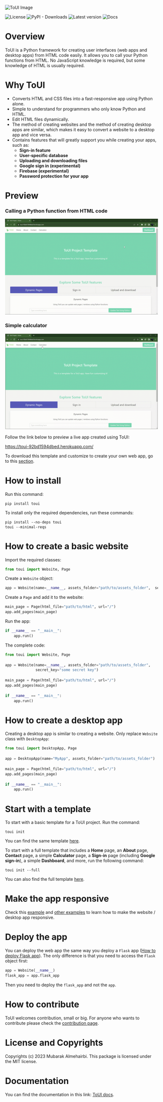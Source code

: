 ![ToUI Image](https://github.com/mubarakalmehairbi/ToUI/blob/main/images/logo.png?raw=True)

![License](https://img.shields.io/github/license/mubarakalmehairbi/ToUI)
![PyPI - Downloads](https://img.shields.io/pypi/dm/toui)
![Latest version](https://img.shields.io/pypi/v/toui)
![Docs](https://img.shields.io/readthedocs/toui)

# Overview
ToUI is a Python framework for creating user interfaces (web apps and desktop apps) from HTML code easily. It allows you to call your Python functions from HTML. No JavaScript knowledge is required, but some knowledge of HTML is usually required.

# Why ToUI
- Converts HTML and CSS files into a fast-responsive app using Python alone.
- Simple to understand for programmers who only know Python and HTML.
- Edit HTML files dynamically.
- The method of creating websites and the method of creating desktop apps are similar, which makes it easy to convert a website to a desktop app and vice versa.
- Contains features that will greatly support you while creating your apps, such as:
    - **Sign-in feature**
    - **User-specific database**
    - **Uploading and downloading files**
    - **Google sign in (experimental)**
    - **Firebase (experimental)**
    - **Password protection for your app**

# Preview

### Calling a Python function from HTML code

![gif](https://github.com/mubarakalmehairbi/ToUI/blob/main/images/home.gif?raw=True)

### Simple calculator

![gif](https://github.com/mubarakalmehairbi/ToUI/blob/main/images/calculator.gif?raw=True)

Follow the link below to preview a live app created using ToUI:

https://toui-92bd1594dbed.herokuapp.com/

To download this template and customize to create your own web app, go to this [section](#start-with-a-template).

# How to install
Run this command:
```shell
pip install toui
```
To install only the required dependencies, run these commands:
```shell
pip install --no-deps toui
toui --minimal-reqs
```

# How to create a basic website
Import the required classes:
```python
from toui import Website, Page
```
Create a `Website` object:
```python
app = Website(name=__name__, assets_folder="path/to/assets_folder",  secret_key="some secret key")
```
Create a `Page` and add it to the website:
```python
main_page = Page(html_file="path/to/html", url="/")
app.add_pages(main_page)
```
Run the app:
```python
if __name__ == "__main__":
    app.run()
```
The complete code:
```python
from toui import Website, Page

app = Website(name=__name__, assets_folder="path/to/assets_folder", 
              secret_key="some secret key")

main_page = Page(html_file="path/to/html", url="/")
app.add_pages(main_page)

if __name__ == "__main__":
    app.run()
```

# How to create a desktop app
Creating a desktop app is similar to creating a website. Only replace `Website` class with
`DesktopApp`:
```python
from toui import DesktopApp, Page

app = DesktopApp(name="MyApp", assets_folder="path/to/assets_folder")

main_page = Page(html_file="path/to/html", url="/")
app.add_pages(main_page)

if __name__ == "__main__":
    app.run()
```

# Start with a template
To start with a basic template for a ToUI project. Run the command:
```
toui init
```
You can find the same template [here](https://github.com/mubarakalmehairbi/BasicToUIProject).

To start with a full template that includes a **Home** page, an **About** page, **Contact** page, a simple **Calculator** page, a **Sign-in** page (including **Google sign-in**), a simple **Dashboard**, and more, run the following command:
```
toui init --full
``` 
You can also find the full template [here](https://github.com/mubarakalmehairbi/FullToUIProject).

# Make the app responsive
Check this [example](https://toui.readthedocs.io/en/latest/Examples.example_1_simple_website.html)
and [other examples](https://toui.readthedocs.io/en/latest/Examples.html) to learn how
to make the website / desktop app responsive.

# Deploy the app
You can deploy the web app the same way you deploy a `Flask` app ([How to deploy Flask app](https://flask.palletsprojects.com/deploying/)).
The only difference is that you need to access the `Flask` object first:
```python
app = Website(__name__)
flask_app = app.flask_app
```
Then you need to deploy the `flask_app` and not the `app`.

# How to contribute
ToUI welcomes contribution, small or big. For anyone who wants to contribute please check the [contribution page](https://toui.readthedocs.io/en/latest/CONTRIBUTING.html).

# License and Copyrights
Copyrights (c) 2023 Mubarak Almehairbi.
This package is licensed under the MIT license.

# Documentation
You can find the documentation in this link: [ToUI docs](https://toui.readthedocs.io).
